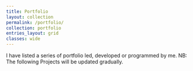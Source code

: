 ```yaml
---
title: Portfolio
layout: collection
permalink: /portfolio/
collection: portfolio
entries_layout: grid
classes: wide
---
```

I have listed a series of portfolio led, developed or programmed by me.
NB: The following Projects will be updated gradually.
